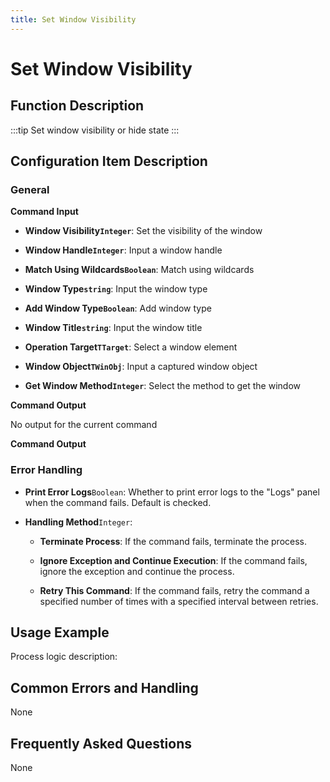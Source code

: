 ```yaml
---
title: Set Window Visibility
---
```


# Set Window Visibility

## Function Description

:::tip 
Set window visibility or hide state
:::

## Configuration Item Description

### General

**Command Input**

- **Window Visibility`Integer`**: Set the visibility of the window

- **Window Handle`Integer`**: Input a window handle

- **Match Using Wildcards`Boolean`**: Match using wildcards

- **Window Type`string`**: Input the window type

- **Add Window Type`Boolean`**: Add window type

- **Window Title`string`**: Input the window title

- **Operation Target`TTarget`**: Select a window element

- **Window Object`TWinObj`**: Input a captured window object

- **Get Window Method`Integer`**: Select the method to get the window


**Command Output**

No output for the current command


**Command Output**

### Error Handling

- **Print Error Logs**`Boolean`: Whether to print error logs to the "Logs" panel when the command fails. Default is checked. 

- **Handling Method**`Integer`:

    - **Terminate Process**: If the command fails, terminate the process.

    - **Ignore Exception and Continue Execution**: If the command fails, ignore the exception and continue the process.

    - **Retry This Command**: If the command fails, retry the command a specified number of times with a specified interval between retries.

## Usage Example

Process logic description:

## Common Errors and Handling

None

## Frequently Asked Questions

None

